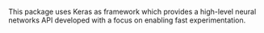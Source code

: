 This package uses Keras as framework which provides a high-level neural networks API developed with a focus on enabling fast experimentation.

